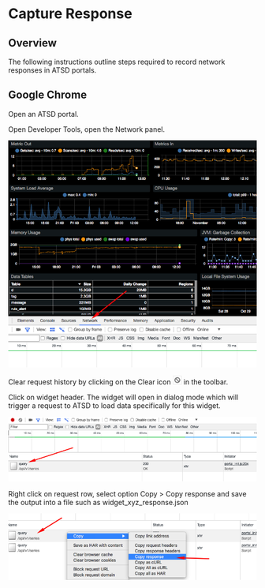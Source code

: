# Capture Response

## Overview

The following instructions outline steps required to record network responses in ATSD portals.

## Google Chrome

Open an ATSD portal.

Open Developer Tools, open the Network panel.

![](images/network_panel.png)

Clear request history by clicking on the Clear icon  ![](images/clear_button.png)  in the toolbar.

Click on widget header. The widget will open in dialog mode which will trigger a request to ATSD to load data specifically for this widget.

![](images/response_received.png)

Right click on request row, select option Copy > Copy response and save the output into a file such as widget_xyz_response.json

![](images/copy_response.png)


